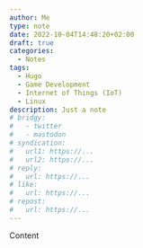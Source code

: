 ```yaml
---
author: Me
type: note
date: 2022-10-04T14:48:20+02:00
draft: true
categories:
  - Notes
tags:
  - Hugo
  - Game Development
  - Internet of Things (IoT)
  - Linux
description: Just a note
# bridgy:
#   - twitter
#   - mastodon
# syndication:
#   url1: https://...
#   url2: https://...
# reply:
#   url: https://...
# like:
#   url: https://...
# repost:
#   url: https://...
---
```


Content
